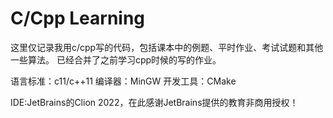 # C/Cpp Learning

这里仅记录我用c/cpp写的代码，包括课本中的例题、平时作业、考试试题和其他一些算法。
已经合并了之前学习cpp时候的写的作业。

语言标准：c11/c++11
编译器：MinGW
开发工具：CMake

IDE:JetBrains的Clion 2022，在此感谢JetBrains提供的教育非商用授权！
